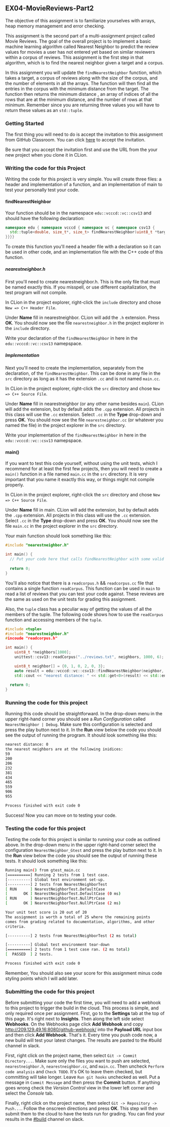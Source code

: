 ## EX04-MovieReviews-Part2

The objective of this assignment is to familiarize yourselves with arrays, heap memory management and error checking.

This assignment is the second part of a multi-assignment project called Movie Reviews. The goal of the overall project is
to implement a basic machine learning algorithm called Nearest Neighbor to predict the review values for movies a user has
not entered yet based on similar reviewers within a corpus of reviews. This assignment is the first step in that algorithm, 
which is to find the nearest neighbor given a target and a corpus.

In this assignment you will update the `findNearestNeighbor` function, which takes a target, a corpus
of reviews along with the size of the corpus, and the number of elements in all the arrays. The function will then
find all the entries in the corpus with the minimum distance from the target. The function then returns the minimum distance
, an array of indices of all the rows that are at the minimum distance, and the number of rows at that minimum.
Remember since you are returning three values you will have to return these values as an `std::tuple`.

### Getting Started

The first thing you will need to do is accept the invitation to this assignment
from GitHub Classroom. You can click [here](https://classroom.github.com/a/_eRWh5dJ) to accept the invitation. 

Be sure that you accept the invitation first and use the URL from
the your new project when you clone it in CLion.

### Writing the code for this Project

Writing the code for this project is very simple. You will create three files: a header and implementation of a function, and an implementation of main to test your personally test your code.

#### findNearestNeighbor

Your function should be in the namespace `edu::vcccd::vc::csv13` and should have the following declaration:

```cpp
namespace edu { namespace vcccd { namespace vc { namespace csv13 {
  std::tuple<double, size_t*, size_t> findNearestNeighbor(uint8_t *target, uint8_t **corpus, size_t corpusSize, size_t arraySize);
}}}}
```

To create this function you'll need a header file with a declaration so it can be used in other code, and an implementation file with the C++ code of this function.

##### nearestneighbor.h

First you'll need to create nearestneighbor.h. This is the only file that must be named exactly this. If you misspell, or use different capitalization, the test program will not compile.

In CLion in the project explorer, right-click the `include` directory
and chose `New => C++ Header File`. 

Under **Name** fill in
nearestneighbor. CLion will add the `.h` extension. Press **OK**. You should now see the file `nearestneighbor.h` in
the project explorer in the `include` directory.

Write your declaration of the `findNearestNeighbor` in here in the `edu::vcccd::vc::csv13` namepspace.

##### Implementation

Next you'll need to create the implementation, separately from the declaration, of the `findNearestNeighbor`. This can be done in any file in the `src` directory as long as it has the extension `.cc` and is not named `main.cc`. 

In CLion in the project explorer, right-click the `src` directory
and chose `New => C++ Source File`. 

Under **Name** fill in
nearestneighbor (or any other name besides `main`). CLion will add the extension, but by default 
adds the `.cpp` extension. All projects in this class will
use the `.cc` extension. Select `.cc` in the **Type** drop-down
and press **OK**. You should now see the file `nearestneighbor.cc` (or whatever you named the file) in
the project explorer in the `src` directory.

Write your implementation of the `findNearestNeighbor` in here in the `edu::vcccd::vc::csv13` namepspace.

#### main()

If you want to test this code yourself, without using the unit tests, which I recommend for at least the first few projects, then you will need to create a `main()` function in a file named `main.cc` in the `src` directory. It is very important that you name it exactly this way, or things might not compile properly.

In CLion in the project explorer, right-click the `src` directory
and chose `New => C++ Source File`. 

Under **Name** fill in
main. CLion will add the extension, but by default 
adds the `.cpp` extension. All projects in this class will
use the `.cc` extension. Select `.cc` in the **Type** drop-down
and press **OK**. You should now see the file `main.cc` in
the project explorer in the `src` directory.

Your main function should look something like this:

```cpp
#include "nearestneighbor.h"

int main() {
  // Put your code here that calls findNearestNeighbor with some valid input and write the result to the terminal.
  
  return 0;
}
```

You'll also notice that there is a `readcorpus.h` && `readcorpus.cc` file that contains a single function
`readCorpus`. This function can be used in `main` to read a list of reviews that you can test your code against.
These reviews are the same as used on the unit tests for grading this assignment.

Also, the `tuple` class has a peculiar way of getting the values of all the members of the tuple. The following
code shows how to use the `readCorpus` function and accessing members of the `tuple`.

```cpp
#include <tuple>
#include "nearestneighbor.h"
#incoude "readcorpus.h"

int main() {
    uint8_t *neighbors[1000];
    unittest::csv13::readCorpus("../reviews.txt", neighbors, 1000, 6);

    uint8_t neighbor[] = {0, 1, 0, 2, 0, 3};
    auto result = edu::vcccd::vc::csv13::findNearestNeighbor(neighbor, neighbors, 1000, 6);
    std::cout << "nearest distance: " << std::get<0>(result) << std::endl; // Access the first member of a tuple
  
  return 0;
}
```

### Running the code for this project

Running this code should be straightforward. In the drop-down 
menu in the upper right-hand corner you should see a *Run
Configuration* called `NearestNeighbor | Debug`. Make sure this 
configuration is selected and press the play button next to it.
In the **Run** view below the code you should see the output 
of running the program. It should look something like this:

```bash
nearest distance: 0
the nearest neighbors are at the following inidices: 
59
200
206
232
381
434
465
559
906
955

Process finished with exit code 0
```
Success! Now you can move on to testing your code.

### Testing the code for this project

Testing the code for this project is similar to running your code
as outlined above. In the drop-down menu in the upper right-hand
corner select the configuration `NearestNeighbor_Gtest` and press the 
play button next to it. In the **Run** view below the code you should
see the output of running these tests. It should look something
like this:

```bash
Running main() from gtest_main.cc
[==========] Running 2 tests from 1 test case.
[----------] Global test environment set-up.
[----------] 2 tests from NearestNeighborTest
[ RUN      ] NearestNeighborTest.DefaultCase
[       OK ] NearestNeighborTest.DefaultCase (0 ms)
[ RUN      ] NearestNeighborTest.NullPtrCase
[       OK ] NearestNeighborTest.NullPtrCase (2 ms)

Your unit test score is 20 out of 20
The assignment is worth a total of 25 where the remaining points
comes from grading related to documentation, algorithms, and other
criteria.

[----------] 2 tests from NearestNeighborTest (2 ms total)

[----------] Global test environment tear-down
[==========] 2 tests from 1 test case ran. (2 ms total)
[  PASSED  ] 2 tests.

Process finished with exit code 0

```

Remember, You should also see your score for this
assignment minus code styling points which I will add later.

### Submitting the code for this project

Before submitting your code the first time, you will need to add a webhook to this project to trigger the build in the cloud. This process is simple, and only required once per assignment. First, go to the **Settings** tab at the top of this page. It's right next to **Insights**. Then along the left side select **Webhooks**. On the Webhooks page click **Add Webhook** and copy http://209.129.49.16:8080/github-webhook/ into the **Payload URL** input box and then click **Add Webhook**. That's it. Every time you push code now, a new build will test your latest changes. The results are pasted to the #build channel in slack.

First, right click on the project name, then select `Git -> Commit Directory...`. 
Make sure only the files you want to push are selected, `nearestneighbor.h`, `nearestneighbor.cc`, and `main.cc`. Then uncheck `Perform code analysis` and `Check TODO`. It's OK to leave them checked, but committing will take longer. Leave `Run git hooks` unchecked as well. Put a message in `Commit Message` and then press the **Commit** button. If anything goes wrong check the _Version Control_ view
in the lower left corner and select the _Console_ tab.
 
Finally, right click on the project name, then select `Git -> Repository -> Push...`. Follow the onscreen directions
and press **OK**. This step will then submit them to the cloud to have the tests run for grading. You can find your results
in the [#build](https://vc-csv13-spring2019.slack.com/messages/CFBKTRAAU) channel on slack.
